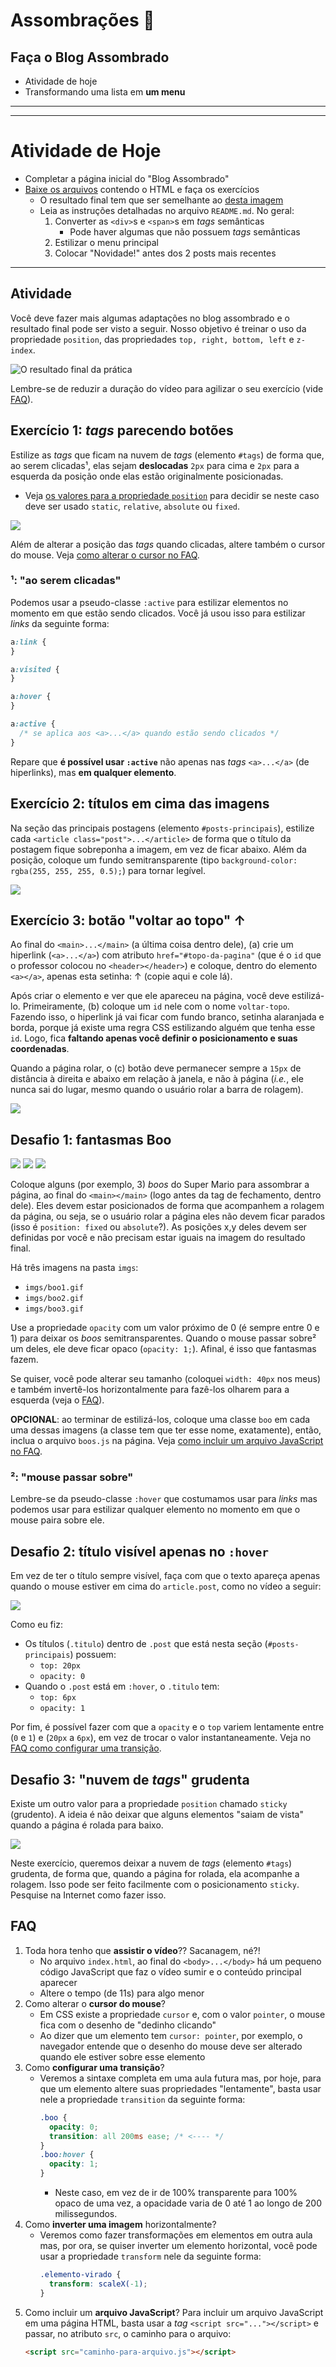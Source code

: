 <!-- {"layout": "section-header", "hash": "assombracoes"} -->
# Assombrações 👻
## Faça o **Blog Assombrado**

- Atividade de hoje
- Transformando uma lista em **um menu**
<!-- {ul:.content} -->

---
<!-- {"backdrop": "assombrado"} -->

---
# Atividade de Hoje

- Completar a página inicial do "Blog Assombrado"
- [Baixe os arquivos][assombrado-seminal] contendo o HTML e faça os exercícios
  - O resultado final tem que ser semelhante ao [desta imagem](../../images/assombrado.jpg)
  - Leia as instruções detalhadas no arquivo `README.md`. No geral:
    1. Converter as `<div>`s e `<span>`s em _tags_ semânticas
       - Pode haver algumas que não possuem _tags_ semânticas
    1. Estilizar o menu principal
    1. Colocar "Novidade!" antes dos 2 posts mais recentes

[assombrado-seminal]: https://github.com/willsallum/cefet_front_end_assombrado/archive/positioning/positioning.rar

---

## Atividade

Você deve fazer mais algumas adaptações no blog assombrado e o resultado
final pode ser visto a seguir. Nosso objetivo é treinar o uso da propriedade
`position`, das propriedades `top, right, bottom, left` e `z-index`.

![O resultado final da prática](resultado.png)

Lembre-se de reduzir a duração do vídeo para agilizar o seu exercício
(vide [FAQ](#faq)).

## Exercício 1: _tags_ parecendo botões

Estilize as _tags_ que ficam na nuvem de _tags_ (elemento `#tags`) de
forma que, ao serem clicadas¹, elas sejam **deslocadas** `2px` para
cima e `2px` para a esquerda da posição onde elas estão
originalmente posicionadas.

- Veja [os valores para a propriedade `position`][propriedade-position]
  para decidir se neste caso deve ser usado `static`, `relative`, `absolute`
  ou `fixed`.

![](imgs/tags-como-botoes.gif)


Além de alterar a posição das _tags_ quando clicadas, altere também o
cursor do mouse. Veja [como alterar o cursor no FAQ](#faq).

### ¹: "ao serem clicadas"

Podemos usar a pseudo-classe `:active` para estilizar elementos no
momento em que estão sendo clicados. Você já usou isso para estilizar
_links_ da seguinte forma:

```css
a:link {
}

a:visited {
}

a:hover {
}

a:active {
  /* se aplica aos <a>...</a> quando estão sendo clicados */
}
```

Repare que **é possível usar `:active`** não apenas nas _tags_
`<a>...</a>` (de hiperlinks), mas **em qualquer elemento**.

## Exercício 2: títulos em cima das imagens

Na seção das principais postagens (elemento `#posts-principais`),
estilize cada `<article class="post">...</article>` de forma que o
título da postagem fique sobreponha a imagem, em vez de ficar
abaixo. Além da posição, coloque um fundo semitransparente (tipo
`background-color: rgba(255, 255, 255, 0.5);`) para tornar legível.

![](imgs/titulos-nas-imagens.png)


## Exercício 3: botão "voltar ao topo" ↑

Ao final do `<main>...</main>` (a última coisa dentro dele), (a) crie
um hiperlink (`<a>...</a>`) com atributo `href="#topo-da-pagina"`
(que é o `id` que o professor colocou no `<header></header>`) e
coloque, dentro do elemento `<a></a>`, apenas esta setinha: ↑ (copie
aqui e cole lá).

Após criar o elemento e ver que ele apareceu na página, você deve
estilizá-lo. Primeiramente, (b) coloque um `id` nele com o nome
`voltar-topo`. Fazendo isso, o hiperlink já vai ficar com fundo branco,
setinha alaranjada e borda, porque já existe uma regra CSS estilizando
alguém que tenha esse `id`. Logo, fica **faltando apenas você definir
o posicionamento e suas coordenadas**.

Quando a página rolar, o (c) botão deve permanecer sempre a `15px`
de distância à direita e abaixo em relação à janela, e não à página
(_i.e._, ele nunca sai do lugar, mesmo quando o usuário rolar a
barra de rolagem).

![](imgs/botao-voltar-ao-topo.png)


## Desafio 1: fantasmas **Boo**

![](imgs/boo1.gif)
![](imgs/boo2.gif)
![](imgs/boo3.gif)

Coloque alguns (por exemplo, 3) _boos_ do Super Mario para assombrar
a página, ao final do `<main></main>` (logo antes da tag de
fechamento, dentro dele). Eles devem estar posicionados de forma
que acompanhem a rolagem da página, ou seja, se o usuário rolar a
página eles não devem ficar parados (isso é `position: fixed`
ou `absolute`?). As posições x,y deles devem ser definidas por você
e não precisam estar iguais na imagem do resultado final.

Há três imagens na pasta `imgs`:

- `imgs/boo1.gif`
- `imgs/boo2.gif`
- `imgs/boo3.gif`

Use a propriedade `opacity` com um valor próximo de 0 (é sempre entre 0 e 1)
para deixar os _boos_ semitransparentes. Quando o mouse passar sobre²
um deles, ele deve ficar opaco (`opacity: 1;`). Afinal, é isso que
fantasmas fazem.

Se quiser, você pode alterar seu tamanho (coloquei `width: 40px` nos meus)
e também invertê-los horizontalmente para fazê-los olharem para a esquerda
(veja o [FAQ](#faq)).

**OPCIONAL**: ao terminar de estilizá-los, coloque uma classe
`boo` em cada uma dessas imagens (a classe tem que ter esse nome, exatamente),
então, inclua o arquivo `boos.js` na página. Veja
[como incluir um arquivo JavaScript no FAQ](#faq).

### ²: "mouse passar sobre"

Lembre-se da pseudo-classe `:hover` que costumamos usar para _links_ mas
podemos usar para estilizar qualquer elemento no momento em que o mouse
paira sobre ele.

## Desafio 2: título visível apenas no `:hover`

Em vez de ter o título sempre visível, faça com que o texto apareça
apenas quando o mouse estiver em cima do `article.post`, como no vídeo
a seguir:

![](imgs/titulos-nas-imagens.gif)

Como eu fiz:

- Os títulos (`.titulo`) dentro de `.post` que está nesta seção
  (`#posts-principais`) possuem:
  - `top: 20px`
  - `opacity: 0`  
- Quando o `.post` está em `:hover`, o `.titulo` tem:
  - `top: 6px`
  - `opacity: 1`

Por fim, é possível fazer com que a `opacity` e o `top` variem
lentamente entre (`0` e `1`) e (`20px` a `6px`), em vez de trocar
o valor instantaneamente. Veja
no [FAQ como configurar uma transição](#faq).


## Desafio 3: "nuvem de _tags_" grudenta

Existe um outro valor para a propriedade `position` chamado `sticky`
(grudento). A ideia é não deixar que alguns elementos "saiam de vista"
quando a página é rolada para baixo.

![](imgs/nuvem-sticky.gif)

Neste exercício, queremos deixar a nuvem de _tags_ (elemento `#tags`)
grudenta, de forma que, quando a página for rolada, ela acompanhe a
rolagem. Isso pode ser feito facilmente com o posicionamento `sticky`.
Pesquise na Internet como fazer isso.

## FAQ

1. Toda hora tenho que **assistir o vídeo**?? Sacanagem, né?!
   - No arquivo `index.html`, ao final do `<body>...</body>` há um pequeno
     código JavaScript que faz o vídeo sumir e o conteúdo principal aparecer
   - Altere o tempo (de 11s) para algo menor
1. Como alterar o **cursor do mouse**?
   - Em CSS existe a propriedade `cursor` e, com o valor `pointer`, o mouse fica com o desenho de "dedinho clicando"
   - Ao dizer que um elemento tem `cursor: pointer`, por exemplo, o navegador entende que o desenho do mouse deve ser alterado quando ele estiver sobre esse elemento
1. Como **configurar uma transição**?
   - Veremos a sintaxe completa em uma aula futura mas, por hoje, para que um elemento altere suas propriedades "lentamente", basta usar nele a propriedade `transition` da seguinte forma:
     ```css
     .boo {
       opacity: 0;
       transition: all 200ms ease; /* <---- */
     }
     .boo:hover {
       opacity: 1;
     }
     ```
     - Neste caso, em vez de ir de 100% transparente para 100% opaco de uma vez, a opacidade varia de 0 até 1 ao longo de 200 milissegundos.
1. Como **inverter uma imagem** horizontalmente?
   - Veremos como fazer transformações em elementos em outra aula mas, por ora, se quiser inverter um elemento horizontal, você pode usar a propriedade `transform` nele da seguinte forma:
     ```css
     .elemento-virado {
       transform: scaleX(-1);
     }
     ```
1. Como incluir um **arquivo JavaScript**?
   Para incluir um arquivo JavaScript em uma página HTML, basta usar a _tag_ `<script src="..."></script>` e passar, no atributo `src`, o caminho para o arquivo:
   ```html
   <script src="caminho-para-arquivo.js"></script>
   ```




[propriedade-position]: https://willsallum.github.io/cefet_front_end/classes/css4/#valores-position
